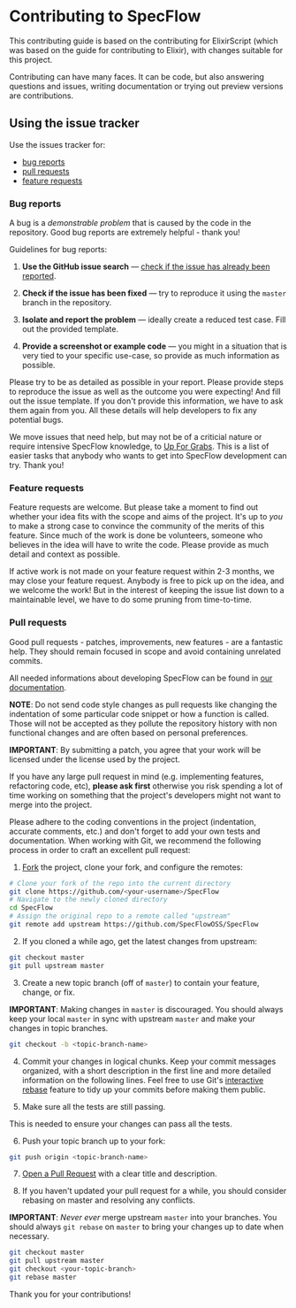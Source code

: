 # Contributing to SpecFlow

This contributing guide is based on the contributing for ElixirScript (which was based on the guide for contributing to Elixir), with changes suitable for this project.

Contributing can have many faces. It can be code, but also answering questions and issues, writing documentation or trying out preview versions are contributions.

## Using the issue tracker

Use the issues tracker for:

* [bug reports](#bug)
* [pull requests](#pull-requests)
* [feature requests](#feature-request)

### Bug reports

A bug is a _demonstrable problem_ that is caused by the code in the repository.
Good bug reports are extremely helpful - thank you!

Guidelines for bug reports:

1. **Use the GitHub issue search** &mdash; [check if the issue has already been
   reported](https://github.com/SpecFlowOSS/SpecFlow/search?type=Issues).

2. **Check if the issue has been fixed** &mdash; try to reproduce it using the
   `master` branch in the repository.

3. **Isolate and report the problem** &mdash; ideally create a reduced test
   case. Fill out the provided template.

4. **Provide a screenshot or example code** &mdash; you might in a situation that
   is very tied to your specific use-case, so provide as much information as
  possible.

Please try to be as detailed as possible in your report. Please provide steps to
reproduce the issue as well as the outcome you were expecting! And fill out the issue template. If you don't provide this information, we have to ask them again from you. All these details
will help developers to fix any potential bugs.



We move issues that need help, but may not be of a criticial nature or require
intensive SpecFlow knowledge, to [Up For Grabs](https://github.com/SpecFlowOSS/SpecFlow/labels/up-for-grabs). 
This is a list of easier tasks that anybody who wants to get into SpecFlow
development can try.  Thank you!

### Feature requests

Feature requests are welcome. But please take a moment to find
out whether your idea fits with the scope and aims of the project. It's up to *you*
to make a strong case to convince the community of the merits of this feature.
Since much of the work is done be volunteers, someone who believes in the 
idea will have to write the code.  Please provide as much detail and context as possible.

If active work is not made on your feature request within 2-3 months, we may close your
feature request.  Anybody is free to pick up on the idea, and we welcome the work! But in
the interest of keeping the issue list down to a maintainable level, we have to do some
pruning from time-to-time.

### Pull requests

Good pull requests - patches, improvements, new features - are a fantastic
help. They should remain focused in scope and avoid containing unrelated
commits.

All needed informations about developing SpecFlow can be found in [our documentation](https://docs.specflow.org/projects/specflow/en/latest/Contribute/Prerequisite.html).

**NOTE**: Do not send code style changes as pull requests like changing
the indentation of some particular code snippet or how a function is called.
Those will not be accepted as they pollute the repository history with non
functional changes and are often based on personal preferences.

**IMPORTANT**: By submitting a patch, you agree that your work will be
licensed under the license used by the project.

If you have any large pull request in mind (e.g. implementing features,
refactoring code, etc), **please ask first** otherwise you risk spending
a lot of time working on something that the project's developers might
not want to merge into the project.

Please adhere to the coding conventions in the project (indentation,
accurate comments, etc.) and don't forget to add your own tests and
documentation. When working with Git, we recommend the following process
in order to craft an excellent pull request:

1. [Fork](https://help.github.com/fork-a-repo/) the project, clone your fork,
  and configure the remotes:

  ```sh
  # Clone your fork of the repo into the current directory
  git clone https://github.com/<your-username>/SpecFlow
  # Navigate to the newly cloned directory
  cd SpecFlow
  # Assign the original repo to a remote called "upstream"
  git remote add upstream https://github.com/SpecFlowOSS/SpecFlow
  ```

2. If you cloned a while ago, get the latest changes from upstream:

  ```sh
  git checkout master
  git pull upstream master
  ```

3. Create a new topic branch (off of `master`) to contain your feature, change,
  or fix.

  **IMPORTANT**: Making changes in `master` is discouraged. You should always
  keep your local `master` in sync with upstream `master` and make your
  changes in topic branches.

  ```sh
  git checkout -b <topic-branch-name>
  ```

4. Commit your changes in logical chunks. Keep your commit messages organized,
  with a short description in the first line and more detailed information on
  the following lines. Feel free to use Git's
  [interactive rebase](https://help.github.com/articles/interactive-rebase)
  feature to tidy up your commits before making them public.

5. Make sure all the tests are still passing.

  This is needed to ensure your changes can
  pass all the tests.

6. Push your topic branch up to your fork:

  ```sh
  git push origin <topic-branch-name>
  ```

7. [Open a Pull Request](https://help.github.com/articles/using-pull-requests/)
  with a clear title and description.

8. If you haven't updated your pull request for a while, you should consider
  rebasing on master and resolving any conflicts.

  **IMPORTANT**: _Never ever_ merge upstream `master` into your branches. You
  should always `git rebase` on `master` to bring your changes up to date when
  necessary.

  ```sh
  git checkout master
  git pull upstream master
  git checkout <your-topic-branch>
  git rebase master
  ```

Thank you for your contributions!

